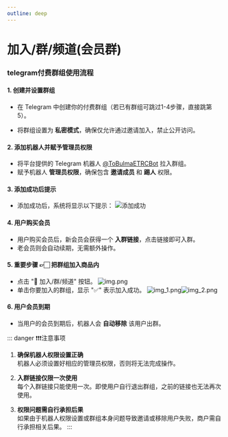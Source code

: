 ```yaml
---
outline: deep
---
```

# 加入/群/频道(会员群)

### telegram付费群组使用流程

#### 1. **创建并设置群组**
    
- 在 Telegram 中创建你的付费群组（若已有群组可跳过1-4步骤，直接跳第5）。
    
- 将群组设置为 **私密模式**，确保仅允许通过邀请加入，禁止公开访问。

#### 2. **添加机器人并赋予管理员权限**
- 将平台提供的 Telegram 机器人 [@ToBulmaETRCBot](https://t.me/ToBulmaETRCBot) 拉入群组。
- 赋予机器人 **管理员权限**，确保包含 **邀请成员** 和 **踢人** 权限。

#### 3. **添加成功后提示**
- 添加成功后，系统将显示以下提示：
![添加成功](/vending_machine/add_bot_success.png)

#### 4. **用户购买会员**
- 用户购买会员后，新会员会获得一个 **入群链接**，点击链接即可入群。
- 老会员则会自动续期，无需额外操作。

#### 5. **重要步骤 👉🏻 把群组加入商品内**
- 点击 "👥 加入/群/频道" 按钮。
![img.png](/vending_machine/join_grop.png)
- 单击你要加入的群组，显示 "✅" 表示加入成功。
![img_1.png](/vending_machine/grop_list.png)![img_2.png](/vending_machine/join_success.png)

#### 6. **用户会员到期**
- 当用户的会员到期后，机器人会 **自动移除** 该用户出群。


::: danger ❗️❗️❗️注意事项
1. **确保机器人权限设置正确**  
   机器人必须设置好相应的管理员权限，否则将无法完成操作。

2. **入群链接仅限一次使用**  
   每个入群链接只能使用一次。即使用户自行退出群组，之前的链接也无法再次使用。

3. **权限问题需自行承担后果**  
   如果由于机器人权限设置或群组本身问题导致邀请或移除用户失败，商户需自行承担相关后果。
:::
